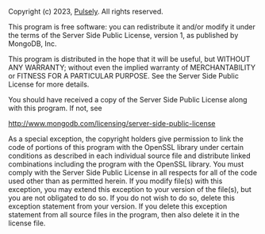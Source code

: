 Copyright (c) 2023, [Pulsely](https://www.pulsely.com/). All rights reserved.

This program is free software: you can redistribute it and/or modify
it under the terms of the Server Side Public License, version 1,
as published by MongoDB, Inc.

This program is distributed in the hope that it will be useful,
but WITHOUT ANY WARRANTY; without even the implied warranty of
MERCHANTABILITY or FITNESS FOR A PARTICULAR PURPOSE. See the
Server Side Public License for more details.

You should have received a copy of the Server Side Public License
along with this program. If not, see

http://www.mongodb.com/licensing/server-side-public-license

As a special exception, the copyright holders give permission to link the
code of portions of this program with the OpenSSL library under certain
conditions as described in each individual source file and distribute
linked combinations including the program with the OpenSSL library. You
must comply with the Server Side Public License in all respects for
all of the code used other than as permitted herein. If you modify file(s)
with this exception, you may extend this exception to your version of the
file(s), but you are not obligated to do so. If you do not wish to do so,
delete this exception statement from your version. If you delete this
exception statement from all source files in the program, then also delete
it in the license file.